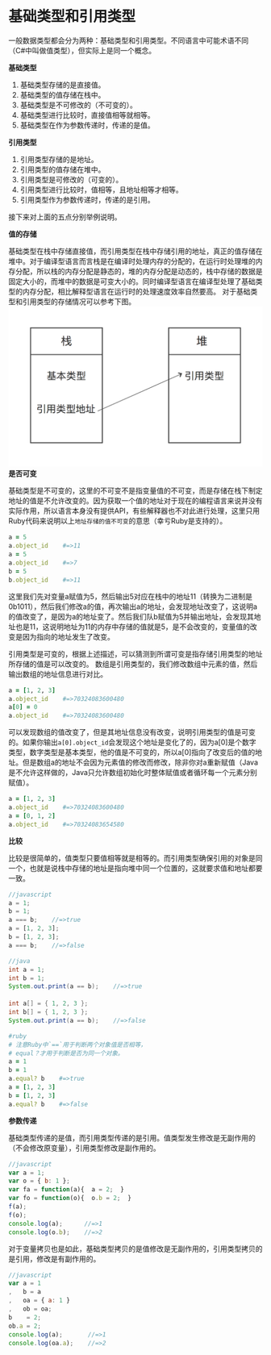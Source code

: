 # 基础类型和引用类型

一般数据类型都会分为两种：基础类型和引用类型。不同语言中可能术语不同（C#中叫做值类型），但实际上是同一个概念。

**基础类型**
1. 基础类型存储的是直接值。
2. 基础类型的值存储在栈中。
3. 基础类型是不可修改的（不可变的）。
4. 基础类型进行比较时，直接值相等就相等。
5. 基础类型在作为参数传递时，传递的是值。

**引用类型**
1. 引用类型存储的是地址。
2. 引用类型的值存储在堆中。
3. 引用类型是可修改的（可变的）。
4. 引用类型进行比较时，值相等，且地址相等才相等。
5. 引用类型作为参数传递时，传递的是引用。

接下来对上面的五点分别举例说明。

**值的存储**

基础类型在栈中存储直接值，而引用类型在栈中存储引用的地址，真正的值存储在堆中。对于编译型语言而言栈是在编译时处理内存的分配的，在运行时处理堆的内存分配，所以栈的内存分配是静态的，堆的内存分配是动态的，栈中存储的数据是固定大小的，而堆中的数据是可变大小的。同时编译型语言在编译型处理了基础类型的内存分配，相比解释型语言在运行时的处理速度效率自然要高。
对于基础类型和引用类型的存储情况可以参考下图。
![](images/primitive_and_reference_type.png)
**是否可变**

基础类型是不可变的，这里的不可变不是指变量值的不可变，而是存储在栈下制定地址的值是不允许改变的。因为获取一个值的地址对于现在的编程语言来说并没有实际作用，所以语言本身没有提供API，有些解释器也不对此进行处理，这里只用Ruby代码来说明以上`地址存储的值不可变`的意思（幸亏Ruby是支持的）。
```ruby
a = 5
a.object_id    #=>11
a = 5
a.object_id    #=>7
b = 5
b.object_id    #=>11
```
这里我们先对变量a赋值为5，然后输出5对应在栈中的地址11（转换为二进制是0b1011），然后我们修改a的值，再次输出a的地址，会发现地址改变了，这说明a的值改变了，是因为a的地址变了。然后我们队b赋值为5并输出地址，会发现其地址也是11，这说明地址为11的内存中存储的值就是5，是不会改变的，变量值的改变是因为指向的地址发生了改变。

引用类型是可变的，根据上述描述，可以猜测到所谓可变是指存储引用类型的地址所存储的值是可以改变的。
数组是引用类型的，我们修改数组中元素的值，然后输出数组的地址信息进行对比。
```ruby
a = [1, 2, 3]
a.object_id    #=>70324083600480
a[0] = 0
a.object_id    #=>70324083600480
```
可以发现数组的值改变了，但是其地址信息没有改变，说明引用类型的值是可变的。如果你输出`a[0].object_id`会发现这个地址是变化了的，因为a[0]是个数字类型，数字类型是基本类型，他的值是不可变的，所以a[0]指向了改变后的值的地址。但是数组a的地址不会因为元素值的修改而修改，除非你对a重新赋值（Java是不允许这样做的，Java只允许数组初始化时整体赋值或者循环每一个元素分别赋值）。
```ruby
a = [1, 2, 3]
a.object_id    #=>70324083600480
a = [0, 1, 2]
a.object_id    #=>70324083654580
```
**比较**

比较是很简单的，值类型只要值相等就是相等的。而引用类型确保引用的对象是同一个，也就是说栈中存储的地址是指向堆中同一个位置的，这就要求值和地址都要一致。
```javascript
//javascript
a = 1;
b = 1;
a === b;    //=>true
a = [1, 2, 3];
b = [1, 2, 3];
a === b;    //=>false
```
```java
//java
int a = 1;
int b = 1;
System.out.print(a == b);    //=>true

int a[] = { 1, 2, 3 };
int b[] = { 1, 2, 3 };
System.out.print(a == b);    //=>false
```
```ruby
#ruby
# 注意Ruby中`==`用于判断两个对象值是否相等，
# equal？才用于判断是否为同一个对象。
a = 1
b = 1
a.equal? b    #=>true
a = [1, 2, 3]
b = [1, 2, 3]
a.equal? b    #=>false
```

**参数传递**

基础类型传递的是值，而引用类型传递的是引用。值类型发生修改是无副作用的（不会修改原变量），引用类型修改是副作用的。
```javascript
//javascript
var a = 1;
var o = { b: 1 };
var fa = function(a){  a = 2;  }
var fo = function(o){  o.b = 2;  }
f(a);
f(o);
console.log(a);      //=>1
console.log(o.b);    //=>2
```
对于变量拷贝也是如此，基础类型拷贝的是值修改是无副作用的，引用类型拷贝的是引用，修改是有副作用的。
```javascript
//javascript
var a = 1
,   b = a
,   oa = { a: 1 }
,   ob = oa;
b    = 2;
ob.a = 2;
console.log(a);       //=>1
console.log(oa.a);    //=>2
```
